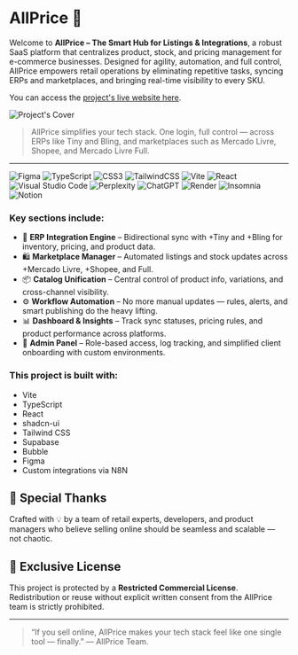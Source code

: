 # AllPrice 🛒

Welcome to **AllPrice – The Smart Hub for Listings & Integrations**, a robust SaaS platform that centralizes product, stock, and pricing management for e-commerce businesses. Designed for agility, automation, and full control, AllPrice empowers retail operations by eliminating repetitive tasks, syncing ERPs and marketplaces, and bringing real-time visibility to every SKU.

You can access the [project's live website here](https://allprice.app.br/).

![Project's Cover](https://i.imgur.com/7pWPKJD.png)

> AllPrice simplifies your tech stack. One login, full control — across ERPs like Tiny and Bling, and marketplaces such as Mercado Livre, Shopee, and Mercado Livre Full.

---
![Figma](https://img.shields.io/badge/figma-%23F24E1E.svg?style=for-the-badge&logo=figma&logoColor=white) ![TypeScript](https://img.shields.io/badge/typescript-%23007ACC.svg?style=for-the-badge&logo=typescript&logoColor=white) ![CSS3](https://img.shields.io/badge/css3-%231572B6.svg?style=for-the-badge&logo=css3&logoColor=white) ![TailwindCSS](https://img.shields.io/badge/tailwindcss-%2338B2AC.svg?style=for-the-badge&logo=tailwind-css&logoColor=white) ![Vite](https://img.shields.io/badge/vite-%23646CFF.svg?style=for-the-badge&logo=vite&logoColor=white) ![React](https://img.shields.io/badge/react-%2320232a.svg?style=for-the-badge&logo=react&logoColor=%2361DAFB) ![Visual Studio Code](https://img.shields.io/badge/Visual%20Studio%20Code-0078d7.svg?style=for-the-badge&logo=visual-studio-code&logoColor=white) ![Perplexity](https://img.shields.io/badge/perplexity-000000?style=for-the-badge&logo=perplexity&logoColor=088F8F) ![ChatGPT](https://img.shields.io/badge/chatGPT-74aa9c?style=for-the-badge&logo=openai&logoColor=white) ![Render](https://img.shields.io/badge/Render-%46E3B7.svg?style=for-the-badge&logo=render&logoColor=white) ![Insomnia](https://img.shields.io/badge/Insomnia-black?style=for-the-badge&logo=insomnia&logoColor=5849BE) ![Notion](https://img.shields.io/badge/Notion-%23000000.svg?style=for-the-badge&logo=notion&logoColor=white)

### Key sections include:

- 🧩 **ERP Integration Engine** – Bidirectional sync with +Tiny and +Bling for inventory, pricing, and product data.
- 🛍️ **Marketplace Manager** – Automated listings and stock updates across +Mercado Livre, +Shopee, and Full.
- 📦 **Catalog Unification** – Central control of product info, variations, and cross-channel visibility.
- ⚙️ **Workflow Automation** – No more manual updates — rules, alerts, and smart publishing do the heavy lifting.
- 📊 **Dashboard & Insights** – Track sync statuses, pricing rules, and product performance across platforms.
- 🔐 **Admin Panel** – Role-based access, log tracking, and simplified client onboarding with custom environments.

### This project is built with:

* Vite
* TypeScript
* React
* shadcn-ui
* Tailwind CSS
* Supabase
* Bubble
* Figma
* Custom integrations via N8N

## 🙌 Special Thanks

Crafted with 💡 by a team of retail experts, developers, and product managers who believe selling online should be seamless and scalable — not chaotic.

## 📄 Exclusive License

This project is protected by a **Restricted Commercial License**. Redistribution or reuse without explicit written consent from the AllPrice team is strictly prohibited.

---

> “If you sell online, AllPrice makes your tech stack feel like one single tool — finally.” — AllPrice Team.
